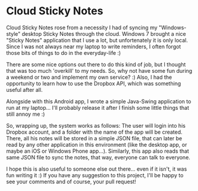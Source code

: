 Cloud Sticky Notes
========================

Cloud Sticky Notes rose from a necessity I had of syncing my "Windows-style" desktop Sticky Notes through the cloud. Windows 7 brought a nice "Sticky Notes" application that I use a lot, but unfortenately it is only local.
Since I was not always near my laptop to write reminders, I often forgot those bits of things to do in the everyday-life :)

There are some nice options out there to do this kind of job, but I thought that was too much 'overkill' to my needs. So, why not have some fun during a weekend or two and implement my own service? :)
Also, I had the opportunity to learn how to use the Dropbox API, which was something useful after all.

Alongside with this Android app, I wrote a simple Java-Swing application to run at my laptop... I'll probably release it after I finish some little things that still annoy me :)

So, wrapping up, the system works as follows: The user will login into his Dropbox account, and a folder with the name of the app will be created. There, all his notes will be stored in a simple JSON file, that can later be read by any other application in this environment (like the desktop app, or maybe an iOS or Windows Phone app...). Similarly, this app also reads that same JSON file to sync the notes, that way, everyone can talk to everyone.

I hope this is also useful to someone else out there... even if it isn't, it was fun writing it :)
If you have any suggestion to this project, I'll be happy to see your comments and of course, your pull request!
